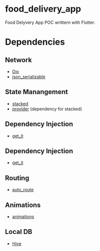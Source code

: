 # food_delivery_app

Food Delyvery App POC writtern with Flutter.

# Dependencies

## Network
- [Dio](https://pub.dev/packages/dio)
- [json_serializable](https://pub.dev/packages/json_serializable)

## State Manangement
- [stacked](https://pub.dev/packages/stacked)
- [provider](https://pub.dev/packages/provider) (dependency for stacked)

## Dependency Injection
- [get_it](https://pub.dev/packages/get_it)

## Dependency Injection
- [get_it](https://pub.dev/packages/get_it)

## Routing
- [auto_route](https://pub.dev/packages/auto_route)

## Animations
- [animations](https://pub.dev/packages/animations)

## Local DB
- [Hive](https://pub.dev/packages/hive)
